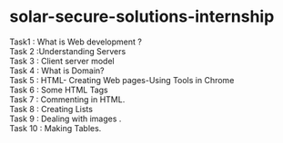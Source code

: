 # solar-secure-solutions-internship

Task1 : What is Web development ?<br />
Task 2 :Understanding Servers<br />
Task 3 : Client server model<br />
Task 4 : What is Domain?<br />
Task 5 : HTML- Creating Web pages-Using Tools in Chrome<br />
Task 6 : Some HTML Tags<br />
Task 7 : Commenting in HTML.<br />
Task 8 : Creating Lists<br />
Task 9 : Dealing with images .<br />
Task 10 : Making Tables.<br />

